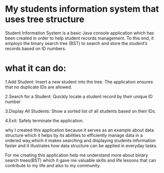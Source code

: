 # My students information system that uses tree structure 

Student Information System is a basic Java console application which has been created in order to help student records management. To this end, it employs the binary search tree (BST) to search and store the student’s records based on ID numbers.

# what it can do:
1.Add Student: Insert a new student into the tree. The application ensures that no duplicate IDs are allowed.

2.Search for a Student: Quickly locate a student record by their unique ID number

3.Display All Students: Show a sorted list of all students based on their IDs.

4.Exit: Safely terminate the application.

why I created this application because it serves as an example about data structure which it helps by its abilities to efficiently manage data in a ordered way,which it makes searching and displaying students information faster and it illustrates how data structure can be applied in everyday tasks. 

For me creating this application help me understand more about binary search trees(BST) which it gave me valuable skills and life lessons that can contribute to my life and also to my community.
